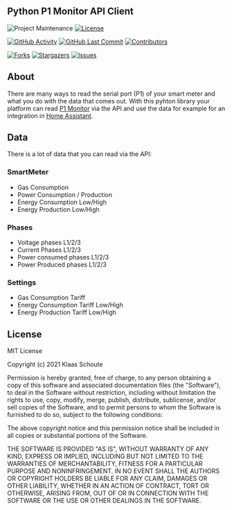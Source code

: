 ## Python P1 Monitor API Client

<!-- PROJECT SHIELDS -->
![Project Maintenance][maintenance-shield]
[![License][license-shield]](LICENSE)

[![GitHub Activity][commits-shield]][commits]
[![GitHub Last Commit][last-commit-shield]][commits]
[![Contributors][contributors-shield]][contributors-url]

[![Forks][forks-shield]][forks-url]
[![Stargazers][stars-shield]][stars-url]
[![Issues][issues-shield]][issues-url]


## About

There are many ways to read the serial port (P1) of your smart meter and what you do with the data that comes out. With this pyhton library your platform can read [P1 Monitor][p1-monitor] via the API and use the data for example for an integration in [Home Assistant][home-assistant].

## Data

There is a lot of data that you can read via the API:

### SmartMeter
- Gas Consumption
- Power Consumption / Production
- Energy Consumption Low/High
- Energy Production Low/High

### Phases
- Voltage phases L1/2/3
- Current Phases L1/2/3
- Power consumed phases L1/2/3
- Power Produced phases L1/2/3

### Settings
- Gas Consumption Tariff
- Energy Consumption Tariff Low/High
- Energy Production Tariff Low/High

## License

MIT License

Copyright (c) 2021 Klaas Schoute

Permission is hereby granted, free of charge, to any person obtaining a copy
of this software and associated documentation files (the "Software"), to deal
in the Software without restriction, including without limitation the rights
to use, copy, modify, merge, publish, distribute, sublicense, and/or sell
copies of the Software, and to permit persons to whom the Software is
furnished to do so, subject to the following conditions:

The above copyright notice and this permission notice shall be included in all
copies or substantial portions of the Software.

THE SOFTWARE IS PROVIDED "AS IS", WITHOUT WARRANTY OF ANY KIND, EXPRESS OR
IMPLIED, INCLUDING BUT NOT LIMITED TO THE WARRANTIES OF MERCHANTABILITY,
FITNESS FOR A PARTICULAR PURPOSE AND NONINFRINGEMENT. IN NO EVENT SHALL THE
AUTHORS OR COPYRIGHT HOLDERS BE LIABLE FOR ANY CLAIM, DAMAGES OR OTHER
LIABILITY, WHETHER IN AN ACTION OF CONTRACT, TORT OR OTHERWISE, ARISING FROM,
OUT OF OR IN CONNECTION WITH THE SOFTWARE OR THE USE OR OTHER DEALINGS IN THE
SOFTWARE.

<!-- MARKDOWN LINKS & IMAGES -->
[maintenance-shield]: https://img.shields.io/maintenance/yes/2021.svg?style=for-the-badge
[contributors-shield]: https://img.shields.io/github/contributors/klaasnicolaas/p1_monitor.svg?style=for-the-badge
[contributors-url]: https://github.com/klaasnicolaas/p1_monitor/graphs/contributors
[forks-shield]: https://img.shields.io/github/forks/klaasnicolaas/p1_monitor.svg?style=for-the-badge
[forks-url]: https://github.com/klaasnicolaas/p1_monitor/network/members
[stars-shield]: https://img.shields.io/github/stars/klaasnicolaas/p1_monitor.svg?style=for-the-badge
[stars-url]: https://github.com/klaasnicolaas/p1_monitor/stargazers
[issues-shield]: https://img.shields.io/github/issues/klaasnicolaas/p1_monitor.svg?style=for-the-badge
[issues-url]: https://github.com/klaasnicolaas/p1_monitor/issues
[license-shield]: https://img.shields.io/github/license/klaasnicolaas/p1_monitor.svg?style=for-the-badge
[commits-shield]: https://img.shields.io/github/commit-activity/y/klaasnicolaas/p1_monitor.svg?style=for-the-badge
[commits]: https://github.com/klaasnicolaas/p1_monitor/commits/master
[last-commit-shield]: https://img.shields.io/github/last-commit/klaasnicolaas/p1_monitor.svg?style=for-the-badge

[p1-monitor]: https://www.ztatz.nl/p1-monitor
[home-assistant]: https://www.home-assistant.io